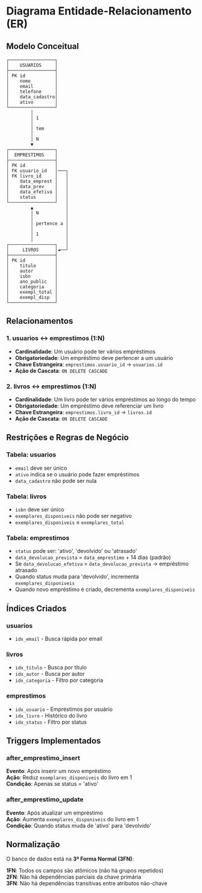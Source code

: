 # Diagrama Entidade-Relacionamento (ER)

## Modelo Conceitual

```
┌─────────────────┐
│    USUARIOS     │
├─────────────────┤
│ PK id           │
│    nome         │
│    email        │
│    telefone     │
│    data_cadastro│
│    ativo        │
└─────────────────┘
         │
         │ 1
         │
         │ tem
         │
         │ N
         ▼
┌─────────────────┐
│  EMPRESTIMOS    │
├─────────────────┤
│ PK id           │
│ FK usuario_id   │───┐
│ FK livro_id     │   │
│    data_emprest │   │
│    data_prev    │   │
│    data_efetiva │   │
│    status       │   │
└─────────────────┘   │
         ▲            │
         │ N          │
         │            │
         │ pertence a │
         │            │
         │ 1          │
         │            │
┌─────────────────┐   │
│     LIVROS      │◄──┘
├─────────────────┤
│ PK id           │
│    titulo       │
│    autor        │
│    isbn         │
│    ano_public   │
│    categoria    │
│    exempl_total │
│    exempl_disp  │
└─────────────────┘
```

## Relacionamentos

### 1. usuarios ↔ emprestimos (1:N)

- **Cardinalidade**: Um usuário pode ter vários empréstimos
- **Obrigatoriedade**: Um empréstimo deve pertencer a um usuário
- **Chave Estrangeira**: `emprestimos.usuario_id` → `usuarios.id`
- **Ação de Cascata**: `ON DELETE CASCADE`

### 2. livros ↔ emprestimos (1:N)

- **Cardinalidade**: Um livro pode ter vários empréstimos ao longo do tempo
- **Obrigatoriedade**: Um empréstimo deve referenciar um livro
- **Chave Estrangeira**: `emprestimos.livro_id` → `livros.id`
- **Ação de Cascata**: `ON DELETE CASCADE`

## Restrições e Regras de Negócio

### Tabela: usuarios

- `email` deve ser único
- `ativo` indica se o usuário pode fazer empréstimos
- `data_cadastro` não pode ser nula

### Tabela: livros

- `isbn` deve ser único
- `exemplares_disponiveis` não pode ser negativo
- `exemplares_disponiveis` ≤ `exemplares_total`

### Tabela: emprestimos

- `status` pode ser: 'ativo', 'devolvido' ou 'atrasado'
- `data_devolucao_prevista` = `data_emprestimo` + 14 dias (padrão)
- Se `data_devolucao_efetiva` > `data_devolucao_prevista` → empréstimo atrasado
- Quando status muda para 'devolvido', incrementa `exemplares_disponiveis`
- Quando novo empréstimo é criado, decrementa `exemplares_disponiveis`

## Índices Criados

### usuarios

- `idx_email` - Busca rápida por email

### livros

- `idx_titulo` - Busca por título
- `idx_autor` - Busca por autor
- `idx_categoria` - Filtro por categoria

### emprestimos

- `idx_usuario` - Empréstimos por usuário
- `idx_livro` - Histórico do livro
- `idx_status` - Filtro por status

## Triggers Implementados

### after_emprestimo_insert

**Evento**: Após inserir um novo empréstimo  
**Ação**: Reduz `exemplares_disponiveis` do livro em 1  
**Condição**: Apenas se status = 'ativo'

### after_emprestimo_update

**Evento**: Após atualizar um empréstimo  
**Ação**: Aumenta `exemplares_disponiveis` do livro em 1  
**Condição**: Quando status muda de 'ativo' para 'devolvido'

## Normalização

O banco de dados está na **3ª Forma Normal (3FN)**:

**1FN**: Todos os campos são atômicos (não há grupos repetidos)  
**2FN**: Não há dependências parciais da chave primária  
**3FN**: Não há dependências transitivas entre atributos não-chave
